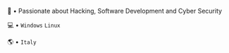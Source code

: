 🚀 • Passionate about Hacking, Software Development and Cyber Security

💻 • `Windows` `Linux`

🌎 • `Italy`
